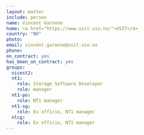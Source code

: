 ```yaml
---
layout: master
include: person
name: Vincent Garonne
home: <a href="https://www.usit.uio.no/">USIT</a>
country: "NO"
photo:
email: vincent.garonne@usit.uio.no
phone: 
on_contract: yes
has_been_on_contract: yes
groups:
  nicest2:
  nt1:
    role: Storage Software Developer
    role: manager
  nt1-po:
    role: NT1 manager
  nt1-sg:
    role: Ex officio, NT1 manager
  nlcg:
    role: Ex officio, NT1 manager
---
```

